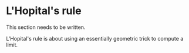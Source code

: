 # L'Hopital's rule

This section needs to be written.

L'Hopital's rule is about using an essentially geometric trick to
compute a limit. 
